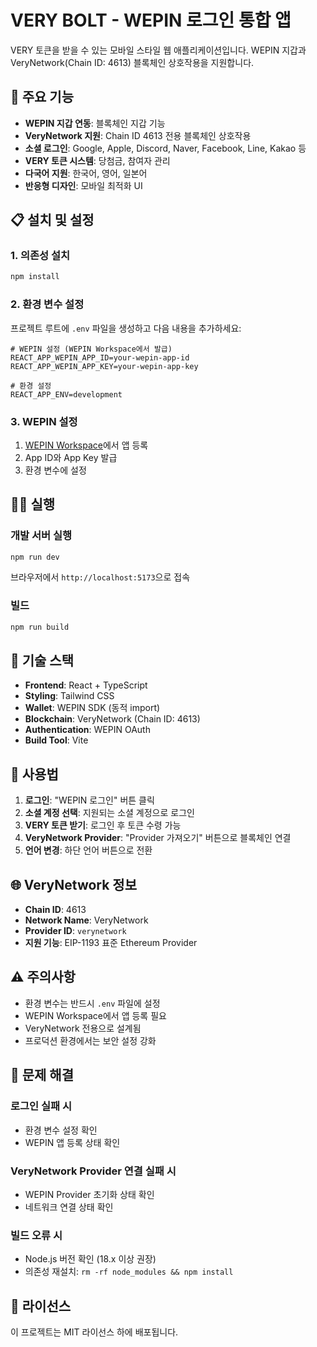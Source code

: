# VERY BOLT - WEPIN 로그인 통합 앱

VERY 토큰을 받을 수 있는 모바일 스타일 웹 애플리케이션입니다. WEPIN 지갑과 VeryNetwork(Chain ID: 4613) 블록체인 상호작용을 지원합니다.

## 🚀 주요 기능

- **WEPIN 지갑 연동**: 블록체인 지갑 기능
- **VeryNetwork 지원**: Chain ID 4613 전용 블록체인 상호작용
- **소셜 로그인**: Google, Apple, Discord, Naver, Facebook, Line, Kakao 등
- **VERY 토큰 시스템**: 당첨금, 참여자 관리
- **다국어 지원**: 한국어, 영어, 일본어
- **반응형 디자인**: 모바일 최적화 UI

## 📋 설치 및 설정

### 1. 의존성 설치

```bash
npm install
```

### 2. 환경 변수 설정

프로젝트 루트에 `.env` 파일을 생성하고 다음 내용을 추가하세요:

```env
# WEPIN 설정 (WEPIN Workspace에서 발급)
REACT_APP_WEPIN_APP_ID=your-wepin-app-id
REACT_APP_WEPIN_APP_KEY=your-wepin-app-key

# 환경 설정
REACT_APP_ENV=development
```

### 3. WEPIN 설정

1. [WEPIN Workspace](https://workspace.wepin.io/)에서 앱 등록
2. App ID와 App Key 발급
3. 환경 변수에 설정

## 🏃‍♂️ 실행

### 개발 서버 실행

```bash
npm run dev
```

브라우저에서 `http://localhost:5173`으로 접속

### 빌드

```bash
npm run build
```

## 🔧 기술 스택

- **Frontend**: React + TypeScript
- **Styling**: Tailwind CSS
- **Wallet**: WEPIN SDK (동적 import)
- **Blockchain**: VeryNetwork (Chain ID: 4613)
- **Authentication**: WEPIN OAuth
- **Build Tool**: Vite

## 📱 사용법

1. **로그인**: "WEPIN 로그인" 버튼 클릭
2. **소셜 계정 선택**: 지원되는 소셜 계정으로 로그인
3. **VERY 토큰 받기**: 로그인 후 토큰 수령 가능
4. **VeryNetwork Provider**: "Provider 가져오기" 버튼으로 블록체인 연결
5. **언어 변경**: 하단 언어 버튼으로 전환

## 🌐 VeryNetwork 정보

- **Chain ID**: 4613
- **Network Name**: VeryNetwork
- **Provider ID**: `verynetwork`
- **지원 기능**: EIP-1193 표준 Ethereum Provider

## ⚠️ 주의사항

- 환경 변수는 반드시 `.env` 파일에 설정
- WEPIN Workspace에서 앱 등록 필요
- VeryNetwork 전용으로 설계됨
- 프로덕션 환경에서는 보안 설정 강화

## 🐛 문제 해결

### 로그인 실패 시

- 환경 변수 설정 확인
- WEPIN 앱 등록 상태 확인

### VeryNetwork Provider 연결 실패 시

- WEPIN Provider 초기화 상태 확인
- 네트워크 연결 상태 확인

### 빌드 오류 시

- Node.js 버전 확인 (18.x 이상 권장)
- 의존성 재설치: `rm -rf node_modules && npm install`

## 📄 라이선스

이 프로젝트는 MIT 라이선스 하에 배포됩니다.
